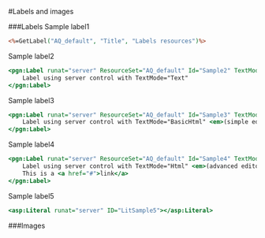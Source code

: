 #Labels and images

###Labels
Sample label1
```ASP
<%=GetLabel("AQ_default", "Title", "Labels resources")%>
```

Sample label2
```ASP
<pgn:Label runat="server" ResourceSet="AQ_default" Id="Sample2" TextMode="Text">
    Label using server control with TextMode="Text"
</pgn:Label>
```

Sample label3
```ASP
<pgn:Label runat="server" ResourceSet="AQ_default" Id="Sample3" TextMode="BasicHtml">
    Label using server control with TextMode="BasicHtml" <em>(simple editor)</em>
</pgn:Label>
```

Sample label4
```ASP
<pgn:Label runat="server" ResourceSet="AQ_default" Id="Sample4" TextMode="Html">
    Label using server control with TextMode="Html" <em>(advanced editor)</em><br />
    This is a <a href="#">link</a>
</pgn:Label>
```

Sample label5
```ASP
<asp:Literal runat="server" ID="LitSample5"></asp:Literal>
```

###Images
